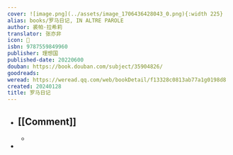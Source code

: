```yaml
---
cover: ![image.png](../assets/image_1706436428043_0.png){:width 225}
alias: books/罗马日记, IN ALTRE PAROLE
author: 裘帕·拉希莉
translator: 张亦非
icon: 📖
isbn: 9787559849960
publisher: 理想国
published-date: 20220600
douban: https://book.douban.com/subject/35904826/
goodreads:
weread: https://weread.qq.com/web/bookDetail/f13328c0813ab77a1g0198d8
created: 20240128
title: 罗马日记
---
```

- ## [[Comment]]
  -
-